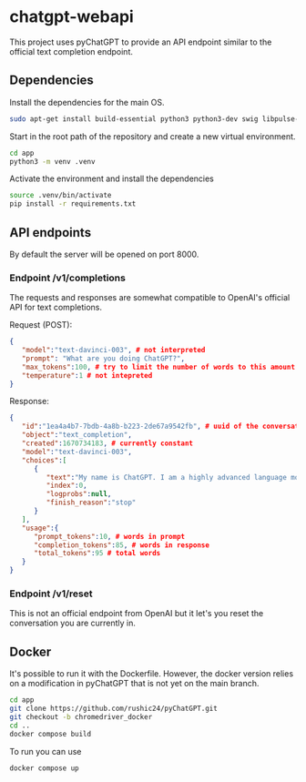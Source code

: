 # chatgpt-webapi

This project uses pyChatGPT to provide an API endpoint similar to the official text completion endpoint.

## Dependencies

Install the dependencies for the main OS.

```bash
sudo apt-get install build-essential python3 python3-dev swig libpulse-dev bison libasound2-dev
```

Start in the root path of the repository and create a new virtual environment.

```bash
cd app
python3 -m venv .venv
```

Activate the environment and install the dependencies

```bash
source .venv/bin/activate
pip install -r requirements.txt
```

## API endpoints

By default the server will be opened on port 8000.

### Endpoint /v1/completions

The requests and responses are somewhat compatible to OpenAI's official API for text completions.

Request (POST):

```json
{
   "model":"text-davinci-003", # not interpreted
   "prompt": "What are you doing ChatGPT?", 
   "max_tokens":100, # try to limit the number of words to this amount or less, smaller number means shorter answers
   "temperature":1 # not intepreted
}
```

Response:

```json
{
   "id":"1ea4a4b7-7bdb-4a8b-b223-2de67a9542fb", # uuid of the conversation
   "object":"text_completion",
   "created":1670734183, # currently constant
   "model":"text-davinci-003", 
   "choices":[
      {
         "text":"My name is ChatGPT. I am a highly advanced language model developed by OpenAI, designed to generate human-like text based on the input provided to me. I have been trained on a large corpus of text, allowing me to generate coherent and informative responses to a wide range of questions. I am constantly learning and improving my responses, making me a valuable resource for information and knowledge. Whether you're looking for a quick answer or in-depth information, I'm here to help.\n\n",
         "index":0,
         "logprobs":null,
         "finish_reason":"stop"
      }
   ],
   "usage":{
      "prompt_tokens":10, # words in prompt
      "completion_tokens":85, # words in response
      "total_tokens":95 # total words
   }
}
```

### Endpoint /v1/reset

This is not an official endpoint from OpenAI but it let's you reset the conversation you are currently in.

## Docker

It's possible to run it with the Dockerfile. However, the docker version relies on a modification in pyChatGPT that is not yet on the main branch.

```bash
cd app
git clone https://github.com/rushic24/pyChatGPT.git
git checkout -b chromedriver_docker
cd ..
docker compose build
```

To run you can use

```bash
docker compose up
```
